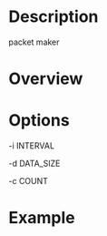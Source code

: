 # Description
packet maker

# Overview

# Options
-i INTERVAL

-d DATA_SIZE

-c COUNT
    
# Example
